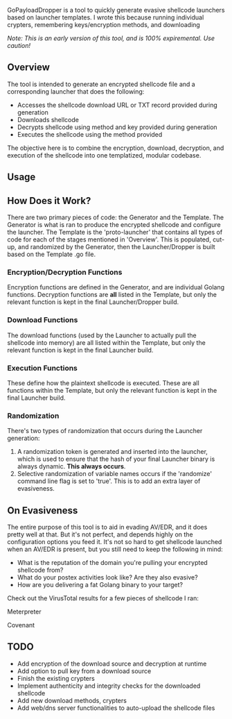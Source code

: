 GoPayloadDropper is a tool to quickly generate evasive shellcode launchers based on launcher templates. I wrote this because running individual crypters, remembering keys/encryption methods, and downloading 

*Note: This is an early version of this tool, and is 100% expiremental. Use caution!*

## Overview
The tool is intended to generate an encrypted shellcode file and a corresponding launcher that does the following:
- Accesses the shellcode download URL or TXT record provided during generation
- Downloads shellcode
- Decrypts shellcode using method and key provided during generation
- Executes the shellcode using the method provided

The objective here is to combine the encryption, download, decryption, and execution of the shellcode into one templatized, modular codebase. 

## Usage 

## How Does it Work?
There are two primary pieces of code: the Generator and the Template. The Generator is what is ran to produce the encrypted shellcode and configure the launcher. The Template is the 'proto-launcher' that contains all types of code for each of the stages mentioned in 'Overview'. This is populated, cut-up, and randomized by the Generator, then the Launcher/Dropper is built based on the Template .go file.

### Encryption/Decryption Functions
Encryption functions are defined in the Generator, and are individual Golang functions. Decryption functions are **all** listed in the Template, but only the relevant function is kept in the final Launcher/Dropper build.

### Download Functions
The download functions (used by the Launcher to actually pull the shellcode into memory) are all listed within the Template, but only the relevant function is kept in the final Launcher build.

### Execution Functions
These define how the plaintext shellcode is executed. These are all functions within the Template, but only the relevant function is kept in the final Launcher build.

### Randomization
There's two types of randomization that occurs during the Launcher generation:
1. A randomization token is generated and inserted into the launcher, which is used to ensure that the hash of your final Launcher binary is always dynamic. **This always occurs**.
2. Selective randomization of variable names occurs if the 'randomize' command line flag is set to 'true'. This is to add an extra layer of evasiveness.

## On Evasiveness
The entire purpose of this tool is to aid in evading AV/EDR, and it does pretty well at that. But it's not perfect, and depends highly on the configuration options you feed it. It's not so hard to get shellcode launched when an AV/EDR is present, but you still need to keep the following in mind:
- What is the reputation of the domain you're pulling your encrypted shellcode from?
- What do your postex activities look like? Are they also evasive?
- How are you delivering a fat Golang binary to your target?

Check out the VirusTotal results for a few pieces of shellcode I ran:

Meterpreter

Covenant

## TODO
- Add encryption of the download source and decryption at runtime
- Add option to pull key from a download source
- Finish the existing crypters
- Implement authenticity and integrity checks for the downloaded shellcode
- Add new download methods, crypters
- Add web/dns server functionalities to auto-upload the shellcode files
